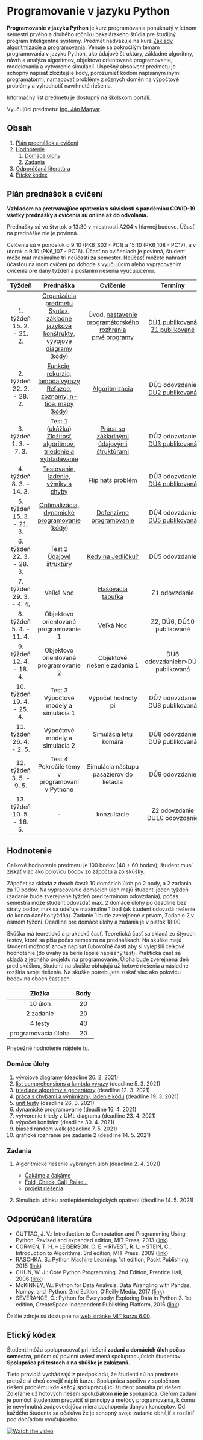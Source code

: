 # Programovanie v jazyku Python

**Programovanie v jazyku Python** je kurz programovania ponúknutý v letnom semestri prvého a druhého ročníku bakalárskeho štúdia pre študijný program Inteligentné systémy. Predmet nadväzuje na kurz [Základy algoritmizácie a programovania](https://kurzy.kpi.fei.tuke.sk/zap/). Venuje sa pokročilým témam programovania v jazyku Python, ako údajové štruktúry, základné algoritmy, návrh a analýza algoritmov, objektovo orientované programovanie, modelovania a vytvorenie simulácií. Úspešný absolvent predmetu je schopný napísať zložitejšie kódy, porozumieť kódom napísaným inými programátormi, namapovať problémy z rôznych domén na výpočtové problémy a vyhodnotiť navrhnuté riešenia.

Informačný list predmetu je dostupný na [školskom portáli](https://maisportal.tuke.sk/portal/studijneProgramy.mais).

Vyučujúci predmetu: [Ing. Ján Magyar](http://www.cloudai.sk/people-janmagyar/).

## Obsah
1. [Plán prednášok a cvičení](#plan)
2. [Hodnotenie](#grading)
    1. [Domáce úlohy](#homeworks)
    2. [Zadania](#assignments)
    <!--3. [Skúška](#exam)-->
3. [Odporúčaná literatúra](#textbooks)
4. [Etický kódex](#collaboration)

## Plán prednášok a cvičení <a name="plan"></a>

**Vzhľadom na pretrvávajúce opatrenia v súvislosti s pandémiou COVID-19 všetky prednášky a cvičenia sú online až do odvolania.**

Prednášky sú vo štvrtok o 13:30 v miestnosti A204 v hlavnej budove. Účasť na prednáške nie je povinná.

Cvičenia sú v pondelok o 9:10 (PK6_S02 - PC1) a 15:10 (PK6_108 - PC17), a v utorok o 9:10 (PK6_107 - PC16). Účasť na cvičeniach je povinná, študent môže mať maximálne tri neúčasti za semester. Neúčasť môžete nahradiť účasťou na inom cvičení po dohode s vyučujúcim alebo vypracovaním cvičenia pre daný týždeň a poslaním riešenia vyučujúcemu.

|           Týždeň           |                            Prednáška                            |                         Cvičenie                        |               Termíny               |
|:--------------------------:|:---------------------------------------------------------------:|:-------------------------------------------------------:|:-----------------------------------:|
| 1. týždeň<br>15. 2. - 21. 2.  | [Organizácia predmetu](lectures/Lecture-00.pdf)<br>[Syntax, základné jazykové konštrukty, vývojové diagramy](lectures/Lecture-01.pdf) ([kódy](lectures/codes/lecture01.ipynb))        | Úvod, [nastavenie programátorského rozhrania](labs/lab00-setting-up.ipynb)<br>[prvé programy](labs/lab01-first-baby-steps.ipynb)             |[DÚ1 publikovaná](assignments/homeworks.md#h1)<br>[Z1 publikované](assignments/assignment1.zip)      |
| 2. týždeň<br>22. 2. - 28. 2.  | [Funkcie, rekurzia, lambda výrazy](lectures/Lecture-02A.pdf)<br>[Reťazce, zoznamy, n-tice, mapy](lectures/Lecture-02B.pdf) ([kódy](lectures/codes/lecture02.ipynb)) | [Algoritmizácia](labs/lab02-functions-and-algorithmization.ipynb)  | DÚ1 odovzdanie<br>[DÚ2 publikovaná](assignments/homeworks.md#h2)      |
| 3. týždeň<br>1. 3. - 7. 3.    | Test 1 ([ukážka](tests/T1-sample.pdf))<br>[Zložitosť algoritmov, triedenie a vyhľadávanie](lectures/Lecture-03.pdf)           | [Práca so základnými údajovými štruktúrami](labs/lab03-a-look-at-the-table.ipynb)               | DÚ2 odozvdanie<br>[DÚ3 publikovaná](assignments/homeworks.md#h3)      |
| 4. týždeň<br>8. 3. - 14. 3.   | [Testovanie, ladenie, výmiky a chyby](lectures/Lecture-04.pdf)                             | [Flip hats problém](labs/lab04-flipping-hats.ipynb)                                       | DÚ3 odozvdanie<br>[DÚ4 publikovaná](assignments/homeworks.md#h4)      |
| 5. týždeň<br>15. 3. - 21. 3.  | [Optimalizácia, dynamické programovanie](lectures/Lecture-05.pdf)  ([kódy](lectures/codes/lecture05.py))                         | [Defenzívne programovanie](labs/lab05-defensive-programming.ipynb)                                | DÚ4 odovzdanie<br>[DÚ5 publikovaná](assignments/homeworks.md#h5)      |
| 6. týždeň<br>22. 3. - 28. 3.  | Test 2<br>[Údajové štruktúry](lectures/Lecture-06.pdf)                                        | [Kedy na Jedličku?](labs/lab06-when-to-party.ipynb)                                       | DÚ5 odovzdanie                      |
| 7. týždeň<br>29. 3. - 4. 4.   | Veľká Noc                                                       | [Hašovacia tabuľka](labs/lab07-hash-and-intro-to-OOP.ipynb) | Z1 odovzdanie                      |
| 8. týždeň<br>5. 4. - 11. 4.   | Objektovo orientované programovanie 1                           | Veľká Noc                                               | Z2, DÚ6, DÚ10 publikované              |
| 9. týždeň<br>12. 4. - 18. 4.  | Objektovo orientované programovanie 2                           | Objektové riešenie zadania 1                            | DÚ6 odovzdaniebr>DÚ7 publikovaná       |
| 10. týždeň<br>19. 4. - 25. 4. | Test 3<br>Výpočtové modely a simulácia 1                        | Výpočet hodnoty pi                                      | DÚ7 odovzdanie<br>DÚ8 publikovaná      |
| 11. týždeň<br>26. 4. - 2. 5.  | Výpočtové modely a simulácia 2                                  | Simulácia letu komára                                   | DÚ8 odovzdanie<br>DÚ9 publikovaná      |
| 12. týždeň<br>3. 5. - 9. 5.   | Test 4<br>Pokročilé témy v programovaní v Pythone               | Simulácia nástupu pasažierov do lietadla                | DÚ9 odovzdanie                         |
| 13. týždeň<br>10. 5. - 16. 5. | -                                                               | konzultácie                                             | Z2 odovzdanie<br>DÚ10 odovzdanie       |

## Hodnotenie <a name="grading"></a>

Celkové hodnotenie predmetu je 100 bodov (40 + 60 bodov); študent musí získať viac ako polovicu bodov zo zápočtu a zo skúšky.

Zápočet sa skladá z dvoch častí: 10 domácich úloh po 2 body, a 2 zadania za 10 bodov. Na vypracovanie domácich úloh majú študenti jeden týždeň (zadanie bude zverejnené týždeň pred termínom odovzdania), počas semestra môže študent odovzdať max. 2 domáce úlohy po deadline bez straty bodov, inak sa udeľuje maximálne 1 bod (ak študent odovzdá riešenie do konca daného týždňa). Zadanie 1 bude zverejnené v prvom, Zadanie 2 v ôsmom týždni. Deadline pre domáce úlohy a zadania je v piatok 18:00.

Skúška má teoretickú a praktickú časť. Teoretická časť sa skladá zo štyroch testov, ktoré sa píšu počas semestra na prednáškach. Na skúške majú študenti možnosť znova napísať ľubovoľné časti aby si vylepšili celkové hodnotenie (do úvahy sa berie lepšie napísaný test). Praktická časť sa skladá z jedného projektu na programovanie. Úloha bude zverejnená deň pred skúškou, študenti na skúške obhajujú už hotové riešenia a následne rozšíria svoje riešenia. Na skúške potrebujete získať viac ako polovicu bodov na oboch častiach.

|        Zložka       | Body |
|:-------------------:|:----:|
|       10 úloh       |  20  |
|      2 zadanie      |  20  |
|       4 testy       |  40  |
| programovacia úloha |  20  |

Priebežné hodnotenie nájdete [tu](https://docs.google.com/spreadsheets/d/1zLwBEhnHpFwMagCywvC5Kt8dV10khDAKRXRIBCkh2P0/edit?usp=sharing).

### Domáce úlohy <a name="homeworks"></a>
1. [vývojové diagramy](assignments/homeworks.md#h1) (deadline 26. 2. 2021)
2. [list comprehensions a lambda výrazy](assignments/homeworks.md#h2) (deadline 5. 3. 2021)
3. [triediace algoritmy a generátory](assignments/homeworks.md#h3) (deadline 12. 3. 2021)
4. [práca s chybami a výnimkami, ladenie kódu](assignments/homeworks.md#h4) (deadline 19. 3. 2021)
5. [unit testy](assignments/homeworks.md#h5) (deadline 26. 3. 2021)
6. dynamické programovanie (deadline 16. 4. 2021)
7. vytvorenie triedy z UML diagramu (deadline 23. 4. 2021)
8. výpočet konštánt (deadline 30. 4. 2021)
9. biased random walk (deadline 7. 5. 2021)
10. grafické rozhranie pre zadanie 2 (deadline 14. 5. 2021)

### Zadania <a name="assignments"></a>
1. Algoritmické riešenie vybraných úloh (deadline 2. 4. 2021)
    * [Čakáme a čakáme](assignments/Znenie1-1.pdf)
    * [Fold, Check, Call, Raise...](assignments/Znenie1-2.pdf)
    * [projekt riešenia](assignments/assignment1.zip)

2. Simulácia účinku protiepidemiologických opatrení (deadline 14. 5. 2021)

<!--### Skúška <a name="exam"></a>-->

## Odporúčaná literatúra <a name="textbooks"></a>

* GUTTAG, J. V.: Introduction to Computation and Programming Using Python. Revised and expanded edition, MIT Press, 2013 ([link](https://doc.lagout.org/programmation/python/Introduction%20to%20Computation%20and%20Programming%20using%20Python%20%28rev.%20ed.%29%20%5BGuttag%202013-08-09%5D.pdf))
* CORMEN, T. H. – LEISERSON, C. E. – RIVEST, R. L. – STEIN, C.: Introduction to Algorithms. 3rd edition, MIT Press, 2009 ([link](https://ms.sapientia.ro/~kasa/Algorithms_3rd.pdf))
* RASCHKA, S.: Python Machine Learning. 1st edition, Packt Publishing, 2015 ([link](https://www.amazon.com/Python-Machine-Learning-scikit-learn-TensorFlow-ebook/dp/B0742K7HYF))
* CHUN, W. J.: Core Python Programming. 2nd Edition, Prentice Hall, 2006 ([link](https://www.amazon.com/Core-Python-Programming-Wesley-Chun/dp/0132269937))
* McKINNEY, W.: Python for Data Analysis: Data Wrangling with Pandas, Numpy, and IPython. 2nd Edition, O’Reilly Media, 2017 ([link](https://www.amazon.com/Python-Data-Analysis-Wrangling-IPython/dp/1491957662))
* SEVERANCE, C.: Python for Everybody: Exploring Data in Python 3. 1st edition, CreateSpace Independent Publishing Platform, 2016 ([link](https://www.amazon.com/Python-Everybody-Exploring-Data/dp/1530051126))

Ďalšie zdroje sú dostupné na [web stránke MIT kurzu 6.00](https://ocw.mit.edu/courses/electrical-engineering-and-computer-science/6-00-introduction-to-computer-science-and-programming-fall-2008/index.htm).

## Etický kódex <a name="collaboration"></a>
Študenti môžu spolupracovať pri riešení **zadaní a domácich úloh počas semestra**, pričom sú povinní uviesť mená spolupracujúcich študentov. **Spolupráca pri testoch a na skúške je zakázaná.**

Tieto pravidlá vychádzajú z predpokladu, že študenti sú na predmete pretože si chcú osvojiť náplň kurzu. Spolupráca spočíva v spoločnom riešení problému kde každý spolupracujúci študent pomáha pri riešení. Zdieľanie už hotových riešení spolužiakom **nie je** spolupráca. Cieľom zadaní je pomôcť študentom precvičiť si princípy a metódy programovania, k čomu je nevyhnutná zodpovedajúca miera pochopenia daných konceptov. Od každého študenta sa očakáva že je schopný svoje zadanie obhájiť a rozšíriť pod dohľadom vyučujúceho.

[![Watch the video](https://img.youtube.com/vi/ZXsQAXx_ao0/0.jpg)](https://www.youtube.com/watch?v=ZXsQAXx_ao0)

